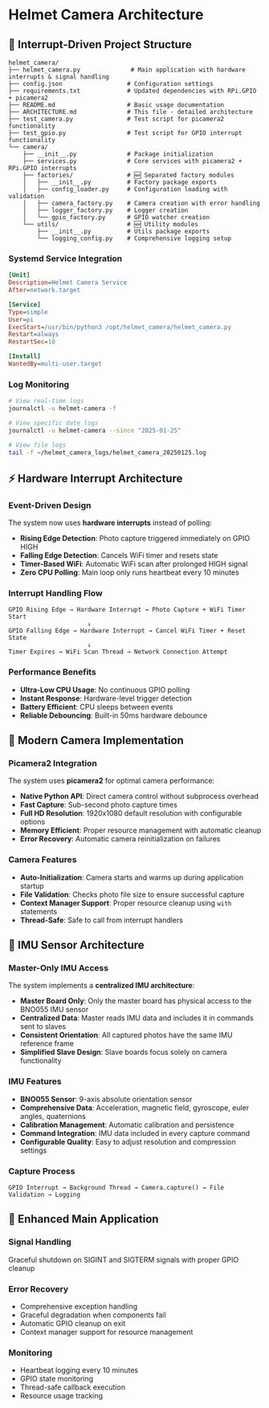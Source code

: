 # Helmet Camera Architecture

## 📁 Interrupt-Driven Project Structure

```
helmet_camera/
├── helmet_camera.py              # Main application with hardware interrupts & signal handling
├── config.json                  # Configuration settings
├── requirements.txt             # Updated dependencies with RPi.GPIO + picamera2
├── README.md                    # Basic usage documentation
├── ARCHITECTURE.md              # This file - detailed architecture
├── test_camera.py               # Test script for picamera2 functionality
├── test_gpio.py                 # Test script for GPIO interrupt functionality
└── camera/
    ├── __init__.py              # Package initialization
    ├── services.py              # Core services with picamera2 + RPi.GPIO interrupts
    ├── factories/               # 🆕 Separated factory modules
    │   ├── __init__.py          # Factory package exports
    │   ├── config_loader.py     # Configuration loading with validation
    │   ├── camera_factory.py    # Camera creation with error handling
    │   ├── logger_factory.py    # Logger creation
    │   └── gpio_factory.py      # GPIO watcher creation
    └── utils/                   # 🆕 Utility modules
        ├── __init__.py          # Utils package exports
        └── logging_config.py    # Comprehensive logging setup
```




### Systemd Service Integration
```ini
[Unit]
Description=Helmet Camera Service
After=network.target

[Service]
Type=simple
User=pi
ExecStart=/usr/bin/python3 /opt/helmet_camera/helmet_camera.py
Restart=always
RestartSec=10

[Install]
WantedBy=multi-user.target
```

### Log Monitoring
```bash
# View real-time logs
journalctl -u helmet-camera -f

# View specific date logs
journalctl -u helmet-camera --since "2025-01-25"

# View file logs
tail -f ~/helmet_camera_logs/helmet_camera_20250125.log
```

## ⚡ Hardware Interrupt Architecture

### Event-Driven Design
The system now uses **hardware interrupts** instead of polling:

- **Rising Edge Detection**: Photo capture triggered immediately on GPIO HIGH
- **Falling Edge Detection**: Cancels WiFi timer and resets state  
- **Timer-Based WiFi**: Automatic WiFi scan after prolonged HIGH signal
- **Zero CPU Polling**: Main loop only runs heartbeat every 10 minutes

### Interrupt Handling Flow
```
GPIO Rising Edge → Hardware Interrupt → Photo Capture + WiFi Timer Start
                      ↓
GPIO Falling Edge → Hardware Interrupt → Cancel WiFi Timer + Reset State
                      ↓
Timer Expires → WiFi Scan Thread → Network Connection Attempt
```

### Performance Benefits
- **Ultra-Low CPU Usage**: No continuous GPIO polling
- **Instant Response**: Hardware-level trigger detection
- **Battery Efficient**: CPU sleeps between events
- **Reliable Debouncing**: Built-in 50ms hardware debounce

## 📸 Modern Camera Implementation

### Picamera2 Integration
The system uses **picamera2** for optimal camera performance:

- **Native Python API**: Direct camera control without subprocess overhead
- **Fast Capture**: Sub-second photo capture times
- **Full HD Resolution**: 1920x1080 default resolution with configurable options
- **Memory Efficient**: Proper resource management with automatic cleanup
- **Error Recovery**: Automatic camera reinitialization on failures

### Camera Features
- **Auto-Initialization**: Camera starts and warms up during application startup
- **File Validation**: Checks photo file size to ensure successful capture
- **Context Manager Support**: Proper resource cleanup using `with` statements
- **Thread-Safe**: Safe to call from interrupt handlers

## 🧭 IMU Sensor Architecture

### Master-Only IMU Access
The system implements a **centralized IMU architecture**:

- **Master Board Only**: Only the master board has physical access to the BNO055 IMU sensor
- **Centralized Data**: Master reads IMU data and includes it in commands sent to slaves
- **Consistent Orientation**: All captured photos have the same IMU reference frame
- **Simplified Slave Design**: Slave boards focus solely on camera functionality

### IMU Features
- **BNO055 Sensor**: 9-axis absolute orientation sensor
- **Comprehensive Data**: Acceleration, magnetic field, gyroscope, euler angles, quaternions
- **Calibration Management**: Automatic calibration and persistence
- **Command Integration**: IMU data included in every capture command
- **Configurable Quality**: Easy to adjust resolution and compression settings

### Capture Process
```
GPIO Interrupt → Background Thread → Camera.capture() → File Validation → Logging
```

## 🔧 Enhanced Main Application

### Signal Handling
Graceful shutdown on SIGINT and SIGTERM signals with proper GPIO cleanup

### Error Recovery
- Comprehensive exception handling
- Graceful degradation when components fail
- Automatic GPIO cleanup on exit
- Context manager support for resource management

### Monitoring
- Heartbeat logging every 10 minutes
- GPIO state monitoring
- Thread-safe callback execution
- Resource usage tracking

